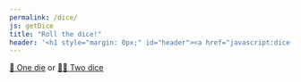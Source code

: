 ```yaml
---
permalink: /dice/
js: getDice
title: "Roll the dice!"
header: '<h1 style="margin: 0px;" id="header"><a href="javascript:dice();">🎲 Roll the dice!</a></h1>'
---
```


<div class="center"><a href="javascript:getDice(1);" id="dice1">🎲 One die</a> or  <a href="javascript:getDice(2);" id="dice2">🎲🎲 Two dice</a></div>

<div id="dice"></div>